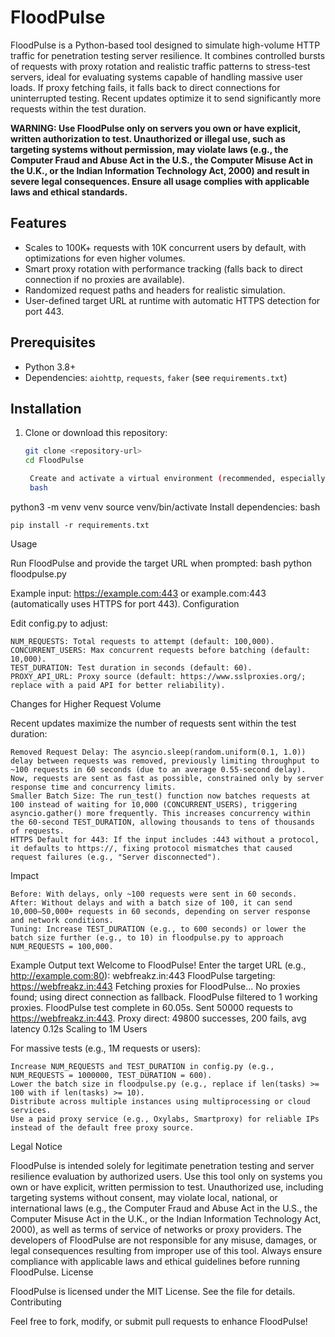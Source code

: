 # FloodPulse

FloodPulse is a Python-based tool designed to simulate high-volume HTTP traffic for penetration testing server resilience. It combines controlled bursts of requests with proxy rotation and realistic traffic patterns to stress-test servers, ideal for evaluating systems capable of handling massive user loads. If proxy fetching fails, it falls back to direct connections for uninterrupted testing. Recent updates optimize it to send significantly more requests within the test duration.

**WARNING: Use FloodPulse only on servers you own or have explicit, written authorization to test. Unauthorized or illegal use, such as targeting systems without permission, may violate laws (e.g., the Computer Fraud and Abuse Act in the U.S., the Computer Misuse Act in the U.K., or the Indian Information Technology Act, 2000) and result in severe legal consequences. Ensure all usage complies with applicable laws and ethical standards.**

## Features
- Scales to 100K+ requests with 10K concurrent users by default, with optimizations for even higher volumes.
- Smart proxy rotation with performance tracking (falls back to direct connection if no proxies are available).
- Randomized request paths and headers for realistic simulation.
- User-defined target URL at runtime with automatic HTTPS detection for port 443.

## Prerequisites
- Python 3.8+
- Dependencies: `aiohttp`, `requests`, `faker` (see `requirements.txt`)

## Installation
1. Clone or download this repository:
   ```bash
   git clone <repository-url>
   cd FloodPulse

    Create and activate a virtual environment (recommended, especially on systems like Kali Linux):
    bash

python3 -m venv venv
source venv/bin/activate
Install dependencies:
bash

    pip install -r requirements.txt

Usage

Run FloodPulse and provide the target URL when prompted:
bash
python floodpulse.py

Example input: https://example.com:443 or example.com:443 (automatically uses HTTPS for port 443).
Configuration

Edit config.py to adjust:

    NUM_REQUESTS: Total requests to attempt (default: 100,000).
    CONCURRENT_USERS: Max concurrent requests before batching (default: 10,000).
    TEST_DURATION: Test duration in seconds (default: 60).
    PROXY_API_URL: Proxy source (default: https://www.sslproxies.org/; replace with a paid API for better reliability).

Changes for Higher Request Volume

Recent updates maximize the number of requests sent within the test duration:

    Removed Request Delay: The asyncio.sleep(random.uniform(0.1, 1.0)) delay between requests was removed, previously limiting throughput to ~100 requests in 60 seconds (due to an average 0.55-second delay). Now, requests are sent as fast as possible, constrained only by server response time and concurrency limits.
    Smaller Batch Size: The run_test() function now batches requests at 100 instead of waiting for 10,000 (CONCURRENT_USERS), triggering asyncio.gather() more frequently. This increases concurrency within the 60-second TEST_DURATION, allowing thousands to tens of thousands of requests.
    HTTPS Default for 443: If the input includes :443 without a protocol, it defaults to https://, fixing protocol mismatches that caused request failures (e.g., "Server disconnected").

Impact

    Before: With delays, only ~100 requests were sent in 60 seconds.
    After: Without delays and with a batch size of 100, it can send 10,000–50,000+ requests in 60 seconds, depending on server response and network conditions.
    Tuning: Increase TEST_DURATION (e.g., to 600 seconds) or lower the batch size further (e.g., to 10) in floodpulse.py to approach NUM_REQUESTS = 100,000.

Example Output
text
Welcome to FloodPulse!
Enter the target URL (e.g., http://example.com:80): webfreakz.in:443
FloodPulse targeting: https://webfreakz.in:443
Fetching proxies for FloodPulse...
No proxies found; using direct connection as fallback.
FloodPulse filtered to 1 working proxies.
FloodPulse test complete in 60.05s. Sent 50000 requests to https://webfreakz.in:443.
Proxy direct: 49800 successes, 200 fails, avg latency 0.12s
Scaling to 1M Users

For massive tests (e.g., 1M requests or users):

    Increase NUM_REQUESTS and TEST_DURATION in config.py (e.g., NUM_REQUESTS = 1000000, TEST_DURATION = 600).
    Lower the batch size in floodpulse.py (e.g., replace if len(tasks) >= 100 with if len(tasks) >= 10).
    Distribute across multiple instances using multiprocessing or cloud services.
    Use a paid proxy service (e.g., Oxylabs, Smartproxy) for reliable IPs instead of the default free proxy source.

Legal Notice

FloodPulse is intended solely for legitimate penetration testing and server resilience evaluation by authorized users. Use this tool only on systems you own or have explicit, written permission to test. Unauthorized use, including targeting systems without consent, may violate local, national, or international laws (e.g., the Computer Fraud and Abuse Act in the U.S., the Computer Misuse Act in the U.K., or the Indian Information Technology Act, 2000), as well as terms of service of networks or proxy providers. The developers of FloodPulse are not responsible for any misuse, damages, or legal consequences resulting from improper use of this tool. Always ensure compliance with applicable laws and ethical guidelines before running FloodPulse.
License

FloodPulse is licensed under the MIT License. See the  file for details.
Contributing

Feel free to fork, modify, or submit pull requests to enhance FloodPulse!